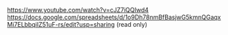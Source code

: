 https://www.youtube.com/watch?v=cJZ7iQQIwd4
https://docs.google.com/spreadsheets/d/1o9Dh78nmBfBasjwG5kmnQGaqxMi7ELbbqiIZ51uF-rs/edit?usp=sharing (read only)